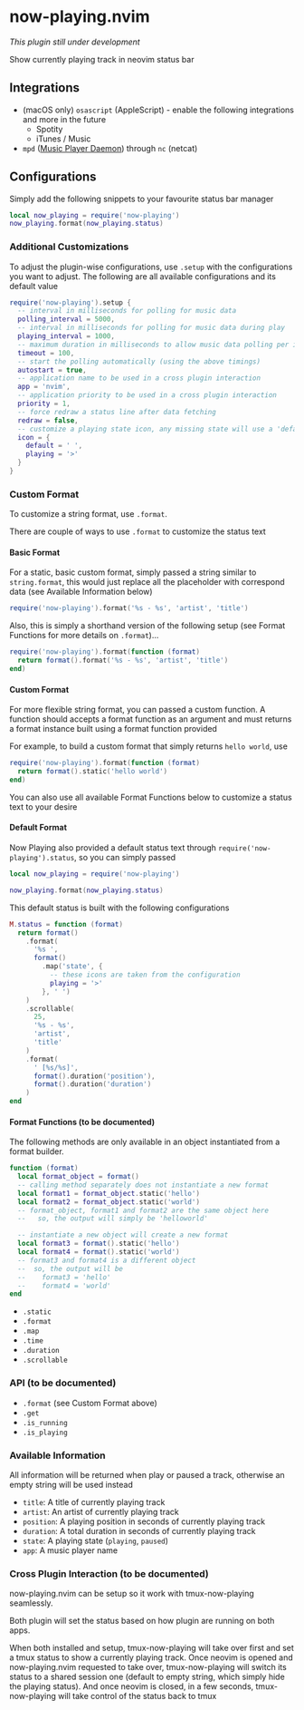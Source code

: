 # now-playing.nvim

_This plugin still under development_

Show currently playing track in neovim status bar

## Integrations

- (macOS only) `osascript` (AppleScript) - enable the following integrations
and more in the future
  - Spotity
  - iTunes / Music
- `mpd` ([Music Player Daemon](https://www.musicpd.org)) through `nc` (netcat)

## Configurations

Simply add the following snippets to your favourite status bar manager

```lua
local now_playing = require('now-playing')
now_playing.format(now_playing.status)
```

### Additional Customizations

To adjust the plugin-wise configurations, use `.setup` with the configurations
you want to adjust. The following are all available configurations and its
default value

```lua
require('now-playing').setup {
  -- interval in milliseconds for polling for music data
  polling_interval = 5000,
  -- interval in milliseconds for polling for music data during play
  playing_interval = 1000,
  -- maximum duration in milliseconds to allow music data polling per interval
  timeout = 100,
  -- start the polling automatically (using the above timings)
  autostart = true,
  -- application name to be used in a cross plugin interaction
  app = 'nvim',
  -- application priority to be used in a cross plugin interaction
  priority = 1,
  -- force redraw a status line after data fetching
  redraw = false,
  -- customize a playing state icon, any missing state will use a 'default' one
  icon = {
    default = ' ',
    playing = '>'
  }
}
```

### Custom Format

To customize a string format, use `.format`.

There are couple of ways to use `.format` to customize the status text

#### Basic Format

For a static, basic custom format, simply passed a string similar to
`string.format`, this would just replace all the placeholder with correspond
data (see Available Information below)

```lua
require('now-playing').format('%s - %s', 'artist', 'title')
```

Also, this is simply a shorthand version of the following setup (see Format
Functions for more details on `.format`)...

```lua
require('now-playing').format(function (format)
  return format().format('%s - %s', 'artist', 'title')
end)
```

#### Custom Format

For more flexible string format, you can passed a custom function. A
function should accepts a format function as an argument and must returns a
format instance built using a format function provided

For example, to build a custom format that simply returns `hello world`, use

```lua
require('now-playing').format(function (format)
  return format().static('hello world')
end)
```

You can also use all available Format Functions below to customize a status
text to your desire

#### Default Format

Now Playing also provided a default status text
through `require('now-playing').status`, so you can simply passed

```lua
local now_playing = require('now-playing')

now_playing.format(now_playing.status)
```

This default status is built with the following configurations

```lua
M.status = function (format)
  return format()
    .format(
      '%s ',
      format()
        .map('state', {
          -- these icons are taken from the configuration
          playing = '>'
        }, ' ')
    )
    .scrollable(
      25,
      '%s - %s',
      'artist',
      'title'
    )
    .format(
      ' [%s/%s]',
      format().duration('position'),
      format().duration('duration')
    )
end
```

#### Format Functions (to be documented)

The following methods are only available in an object instantiated from a
format builder.

```lua
function (format)
  local format_object = format()
  -- calling method separately does not instantiate a new format
  local format1 = format_object.static('hello')
  local format2 = format_object.static('world')
  -- format_object, format1 and format2 are the same object here
  --   so, the output will simply be 'helloworld'

  -- instantiate a new object will create a new format
  local format3 = format().static('hello')
  local format4 = format().static('world')
  -- format3 and format4 is a different object
  --  so, the output will be
  --    format3 = 'hello'
  --    format4 = 'world'
end
```

- `.static`
- `.format`
- `.map`
- `.time`
- `.duration`
- `.scrollable`

### API (to be documented)

- `.format` (see Custom Format above)
- `.get`
- `.is_running`
- `.is_playing`

### Available Information

All information will be returned when play or paused a track, otherwise an
empty string will be used instead

- `title`: A title of currently playing track
- `artist`: An artist of currently playing track
- `position`: A playing position in seconds of currently playing track
- `duration`: A total duration in seconds of currently playing track
- `state`: A playing state (`playing`, `paused`)
- `app`: A music player name

### Cross Plugin Interaction (to be documented)

now-playing.nvim can be setup so it work with tmux-now-playing seamlessly.

Both plugin will set the status based on how plugin are running on both apps.

When both installed and setup, tmux-now-playing will take over first and set
a tmux status to show a currently playing track. Once neovim is opened and
now-playing.nvim requested to take over, tmux-now-playing will switch its
status to a shared session one (default to empty string, which simply hide
the playing status). And once neovim is closed, in a few seconds,
tmux-now-playing will take control of the status back to tmux
